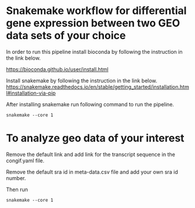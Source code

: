 # Snakemake workflow for differential gene expression between two GEO data sets of your choice

In order to run this pipeline install bioconda by following the instruction in the link below.

https://bioconda.github.io/user/install.html

Install snakemake by following the instruction in the link below.
https://snakemake.readthedocs.io/en/stable/getting_started/installation.html#installation-via-pip

After installing snakemake run following command to run the pipeline. 

```snakemake --core 1```

# To analyze geo data of your interest
Remove the default link and add link for the transcript sequence in the congif.yaml file.

Remove the default sra id in meta-data.csv file and add your own sra id number.

Then run

```snakemake --core 1```
